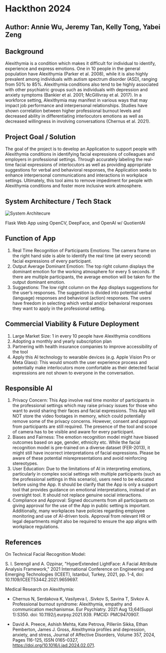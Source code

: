 # Hackthon 2024

## Author: Annie Wu, Jeremy Tan, Kelly Tong, Yabei Zeng

## Background
Alexithymia is a condition which makes it difficult for individual to identify, experience and express emotions. One in 10 people in the general population have Alexithymia (Parker et al. 2008), while it is also highly prevalent among individuals with autism spectrum disorder (ASD), ranging from 50% to 85%. Alexithymia conditions also tend to be highly associated with other psychiatric groups such as individuals with depression and anxiety symptoms (Bankier et al. 2001; McGillivray et al. 2017). In a workforce setting, Alexithymia may manifest in various ways that may impact job performance and interpersonal relationships. Studies have shown correlation between higher professional burnout levels and decreased ability in differentiating interlocutors emotions as well as decreased willingness in involving conversations (Chernus et al. 2021). 

## Project Goal / Solution
The goal of the project is to develop an Application to support people with Alexithymia conditions in identifying facial expressions of colleagues and employers in professional settings. Through accurately labeling the real-time facial expressions of interlocutors as well as providing appropriate suggestions for verbal and behavioral responses, the Application seeks to enhance interpersonal communications and interactions in workplace settings. Ultimately, this tool aims to remove impediment for people with Alexithymia conditions and foster more inclusive work atmosphere. 

## System Architecture / Tech Stack

![System Architecure](https://github.com/user-attachments/assets/3f3456d1-a78b-4aa0-baf4-a372755ffe2f)

Flask Web App using OpenCV, DeepFace, and OpenAI w/ QuotientAI 

## Function of App

1. Real Time Recognition of Participants Emotions: The camera frame on the right hand side is able to identify the real time (at every second) facial expressions of every participant.
2. Output Average Dominant Emotion: The top right column displays the dominant emotion for the working atmosphere for every 5 seconds. If there are multiple participants, the average emotion will be taken for the output dominant emotion.
3. Suggestions: The low right column on the App displays suggestions for the user’s responses. The suggestion is divided into potential verbal (language) responses and behavioral (action) responses. The users have freedom in selecting which verbal and/or behavioral responses they want to apply in the professional setting. 

## Commercial Viability & Future Deployment

1. Large Market Size: 1 in every 10 people have Alexithymia conditions
2. Adopting a monthly and yearly subscription plan
3. Partnering with health insurance companies to improve accessibility of the tool
4. Apply this AI technology to wearable devices (e.g. Apple Vision Pro or Meta Glass): This would smooth the user experience process and potentially make interlocutors more comfortable as their detected facial expressions are not shown to everyone in the conversation. 
	
## Responsible AI

1. Privacy Concern: This App involve real time monitor of participants in the professional settings which may raise privacy issues for those who want to avoid sharing their faces and facial expressions. This App will NOT store the video footages in memory, which could potentially remove some of the privacy concerns. However, consent and approval from participants are still required. The presence of the tool and scope of camera has to be visible and aware for every participant. 
2. Biases and Fairness: The emotion recognition model might have biased outcomes based on age, gender, ethnicity etc. While the facial recognition model is pre-trained on a diverse dataset (FER-2013), it might still have incorrect interpretations of facial expressions. Please be aware of these potential misrepresentations and avoid reinforcing stereotypes. 
3. User Education: Due to the limitations of AI in interpreting emotions, particularly in complex social settings with multiple participants (such as the professional settings in this scenario), users need to be educated before using the App. It should be clarify that the App is only a support tool that provides guidance on emotional interpretations, instead of an oversight tool. It should not replace genuine social interactions. 
4. Compliance and Approval: Signed documents from all participants on giving approval for the use of the App in public setting is important. Additionally, many workplaces have policies regarding employee monitoring and use of AI-driven tools. Approval from relevant HR or legal departments might also be required to ensure the app aligns with workplace regulations. 

## References

On Technical Facial Recognition Model: 

S. I. Serengil and A. Ozpinar, "HyperExtended LightFace: A Facial Attribute Analysis Framework," 2021 International Conference on Engineering and Emerging Technologies (ICEET), Istanbul, Turkey, 2021, pp. 1-4, doi: 10.1109/ICEET53442.2021.9659697.

Medical Research on Alexithymia: 

- Chernus N, Serdakova K, Vasilyeva I, .Sivkov S, Savina T, Sivkov A. Professional burnout syndrome: Alexithymia, empathy and communication mechanismsи. Eur Psychiatry. 2021 Aug 13;64(Suppl 1):S350. doi: 10.1192/j.eurpsy.2021.939. PMCID: PMC9470907.

- David A. Preece, Ashish Mehta, Kate Petrova, Pilleriin Sikka, Ethan Pemberton, James J. Gross,
Alexithymia profiles and depression, anxiety, and stress, Journal of Affective Disorders, Volume 357, 2024, Pages 116-125, ISSN 0165-0327, https://doi.org/10.1016/j.jad.2024.02.071. 
